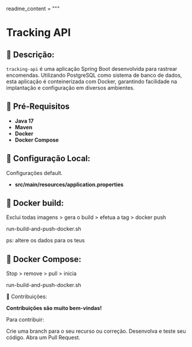 readme_content = """
# Tracking API

## 📖 Descrição:

`tracking-api` é uma aplicação Spring Boot desenvolvida para rastrear encomendas. 
Utilizando PostgreSQL como sistema de banco de dados, esta aplicação é conteinerizada 
com Docker, garantindo facilidade na implantação e configuração em diversos ambientes.

## 🚀 Pré-Requisitos
- **Java 17**
- **Maven**
- **Docker**
- **Docker Compose**

## 🔧 Configuração Local:

Configurações default.

- **src/main/resources/application.properties**

## 🐳 Docker build:

Exclui todas imagens > gera o build > efetua a tag > docker push

run-build-and-push-docker.sh

ps: altere os dados para os teus

## 🐳 Docker Compose:

Stop > remove > pull > inicia

run-build-and-push-docker.sh

🤝 Contribuições:

**Contribuições são muito bem-vindas!**

Para contribuir:

Crie uma branch para o seu recurso ou correção.
Desenvolva e teste seu código.
Abra um Pull Request.
